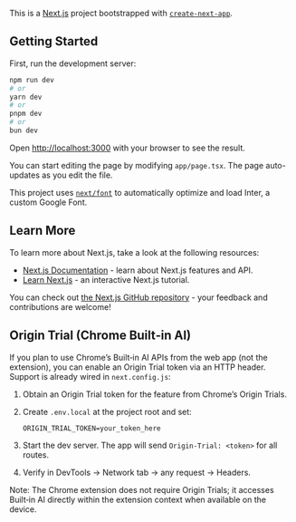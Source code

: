 This is a [Next.js](https://nextjs.org) project bootstrapped with [`create-next-app`](https://nextjs.org/docs/app/api-reference/create-next-app).

## Getting Started

First, run the development server:

```bash
npm run dev
# or
yarn dev
# or
pnpm dev
# or
bun dev
```

Open [http://localhost:3000](http://localhost:3000) with your browser to see the result.

You can start editing the page by modifying `app/page.tsx`. The page auto-updates as you edit the file.

This project uses [`next/font`](https://nextjs.org/docs/app/building-your-application/optimizing/fonts) to automatically optimize and load Inter, a custom Google Font.

## Learn More

To learn more about Next.js, take a look at the following resources:

- [Next.js Documentation](https://nextjs.org/docs) - learn about Next.js features and API.
- [Learn Next.js](https://nextjs.org/learn) - an interactive Next.js tutorial.

You can check out [the Next.js GitHub repository](https://github.com/vercel/next.js) - your feedback and contributions are welcome!

## Origin Trial (Chrome Built‑in AI)

If you plan to use Chrome’s Built‑in AI APIs from the web app (not the extension), you can enable an Origin Trial token via an HTTP header. Support is already wired in `next.config.js`:

1. Obtain an Origin Trial token for the feature from Chrome’s Origin Trials.
2. Create `.env.local` at the project root and set:
   
   ```env
   ORIGIN_TRIAL_TOKEN=your_token_here
   ```
3. Start the dev server. The app will send `Origin-Trial: <token>` for all routes.
4. Verify in DevTools → Network tab → any request → Headers.

Note: The Chrome extension does not require Origin Trials; it accesses Built‑in AI directly within the extension context when available on the device.

